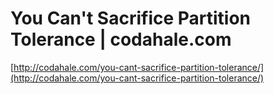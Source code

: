 <!--
id: 1265070954
link: http://tumblr.atmos.org/post/1265070954/you-cant-sacrifice-partition-tolerance-codahale-com
slug: you-cant-sacrifice-partition-tolerance-codahale-com
date: Thu Oct 07 2010 16:02:33 GMT-0700 (PDT)
publish: 2010-10-07
tags: 
title: You Can't Sacrifice Partition Tolerance | codahale.com
-->


You Can't Sacrifice Partition Tolerance | codahale.com
======================================================

[http://codahale.com/you-cant-sacrifice-partition-tolerance/](http://codahale.com/you-cant-sacrifice-partition-tolerance/)

